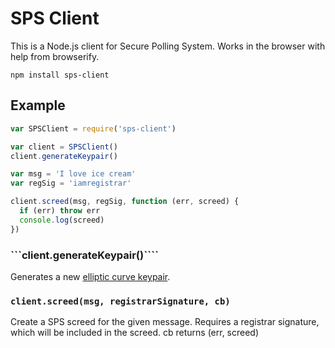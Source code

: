 # SPS Client

This is a Node.js client for Secure Polling System. Works in the browser with help from browserify.

```
npm install sps-client
```

## Example

```js
var SPSClient = require('sps-client')

var client = SPSClient()
client.generateKeypair()

var msg = 'I love ice cream'
var regSig = 'iamregistrar'

client.screed(msg, regSig, function (err, screed) {
  if (err) throw err
  console.log(screed)
})
```

### ```client.generateKeypair()````

Generates a new [elliptic curve keypair](https://github.com/bitchan/eccrypto).

### ```client.screed(msg, registrarSignature, cb)```

Create a SPS screed for the given message. Requires a registrar signature, which will be included in the screed. cb returns (err, screed)


